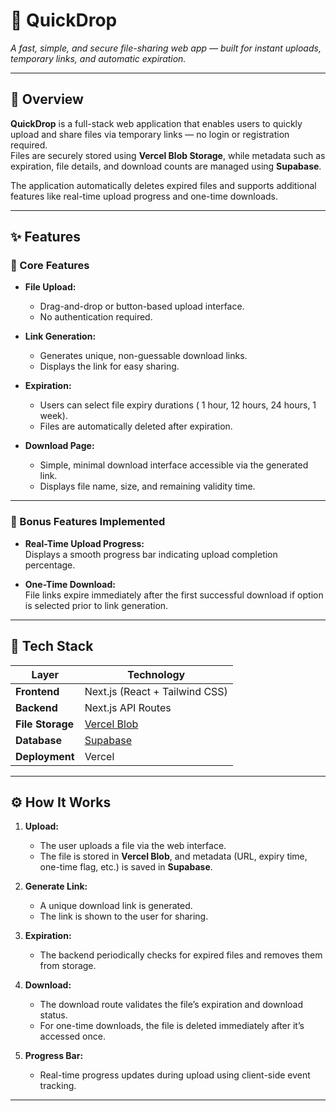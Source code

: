 # 🚀 QuickDrop  
*A fast, simple, and secure file-sharing web app — built for instant uploads, temporary links, and automatic expiration.*

---

## 📖 Overview  
**QuickDrop** is a full-stack web application that enables users to quickly upload and share files via temporary links — no login or registration required.  
Files are securely stored using **Vercel Blob Storage**, while metadata such as expiration, file details, and download counts are managed using **Supabase**.  

The application automatically deletes expired files and supports additional features like real-time upload progress and one-time downloads.

---

## ✨ Features  

### 🧱 Core Features  
- **File Upload:**  
  - Drag-and-drop or button-based upload interface.  
  - No authentication required.  

- **Link Generation:**  
  - Generates unique, non-guessable download links.  
  - Displays the link for easy sharing.  

- **Expiration:**  
  - Users can select file expiry durations ( 1 hour, 12 hours, 24 hours, 1 week).  
  - Files are automatically deleted after expiration.  

- **Download Page:**  
  - Simple, minimal download interface accessible via the generated link.  
  - Displays file name, size, and remaining validity time.  

---

### 💎 Bonus Features Implemented  
- **Real-Time Upload Progress:**  
  Displays a smooth progress bar indicating upload completion percentage.  

- **One-Time Download:**  
  File links expire immediately after the first successful download if option is selected prior to link generation.  

---

## 🧠 Tech Stack  

| Layer | Technology |
|-------|-------------|
| **Frontend** | Next.js (React + Tailwind CSS) |
| **Backend** | Next.js API Routes |
| **File Storage** | [Vercel Blob](https://vercel.com/docs/storage/vercel-blob) |
| **Database** | [Supabase](https://supabase.com/) |
| **Deployment** | Vercel |

---

## ⚙️ How It Works  

1. **Upload:**  
   - The user uploads a file via the web interface.  
   - The file is stored in **Vercel Blob**, and metadata (URL, expiry time, one-time flag, etc.) is saved in **Supabase**.  

2. **Generate Link:**  
   - A unique download link is generated.  
   - The link is shown to the user for sharing.  

3. **Expiration:**  
   - The backend periodically checks for expired files and removes them from storage.  

4. **Download:**  
   - The download route validates the file’s expiration and download status.  
   - For one-time downloads, the file is deleted immediately after it’s accessed once.  

5. **Progress Bar:**  
   - Real-time progress updates during upload using client-side event tracking.  

---


